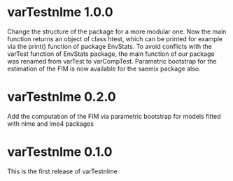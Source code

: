 # varTestnlme 1.0.0

Change the structure of the package for a more modular one. Now the main function returns an object of class htest, which can be printed for example via the print() function of package EnvStats. To avoid conflicts with the varTest function of EnvStats package, the main function of our package was renamed from varTest to varCompTest.
Parametric bootstrap for the estimation of the FIM is now available for the saemix package also.

# varTestnlme 0.2.0

Add the computation of the FIM via parametric bootstrap for models fitted with nlme and lme4 packages

# varTestnlme 0.1.0

This is the first release of varTestnlme
